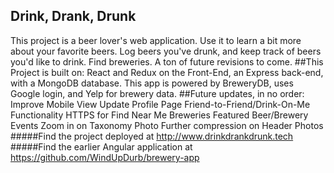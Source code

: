 ## Drink, Drank, Drunk
This project is a beer lover's web application. Use it to learn a bit more about your favorite beers. Log beers you've drunk, and keep track of beers you'd like to drink. Find breweries. A ton of future revisions to come.
##This Project is built on:
React and Redux on the Front-End, an Express back-end, with a MongoDB database.
This app is powered by BreweryDB, uses Google login, and Yelp for brewery data.
##Future updates, in no order:
Improve Mobile View
Update Profile Page
Friend-to-Friend/Drink-On-Me Functionality
HTTPS for Find Near Me Breweries
Featured Beer/Brewery
Events
Zoom in on Taxonomy Photo
Further compression on Header Photos
#####Find the project deployed at http://www.drinkdrankdrunk.tech
#####Find the earlier Angular application at https://github.com/WindUpDurb/brewery-app
